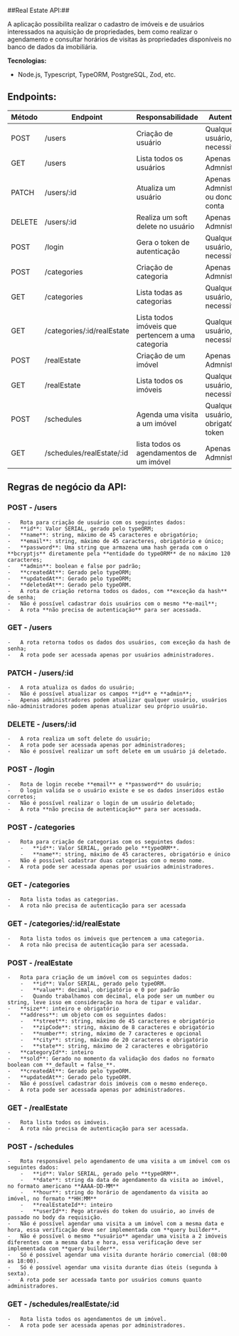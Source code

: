 ##Real Estate API:##

A aplicação possibilita realizar o cadastro de imóveis e de usuários interessados na aquisição de propriedades, bem como realizar o agendamento e consultar horários de visitas às propriedades disponíveis no banco de dados da imobiliária.

**Tecnologias:**

- Node.js, Typescript, TypeORM, PostgreSQL, Zod, etc.

## Endpoints:

| Método | Endpoint                   | Responsabilidade                                  | Autenticação                           |
| ------ | -------------------------- | ------------------------------------------------- | -------------------------------------- |
| POST   | /users                     | Criação de usuário                                | Qualquer usuário, não necessita token  |
| GET    | /users                     | Lista todos os usuários                           | Apenas Admnistradores                  |
| PATCH  | /users/:id                 | Atualiza um usuário                               | Apenas Admnistradores ou dono da conta |
| DELETE | /users/:id                 | Realiza um soft delete no usuário                 | Apenas Admnistradores                  |
| POST   | /login                     | Gera o token de autenticação                      | Qualquer usuário, não necessita token  |
| POST   | /categories                | Criação de categoria                              | Apenas Admnistradores                  |
| GET    | /categories                | Lista todas as categorias                         | Qualquer usuário, não necessita token  |
| GET    | /categories/:id/realEstate | Lista todos imóveis que pertencem a uma categoria | Qualquer usuário, não necessita token  |
| POST   | /realEstate                | Criação de um imóvel                              | Apenas Admnistradores                  |
| GET    | /realEstate                | Lista todos os imóveis                            | Qualquer usuário, não necessita token  |
| POST   | /schedules                 | Agenda uma visita a um imóvel                     | Qualquer usuário, obrigatório token    |
| GET    | /schedules/realEstate/:id  | lista todos os agendamentos de um imóvel          | Apenas Admnistradores                  |

## Regras de negócio da API:

### POST - /users

    -   Rota para criação de usuário com os seguintes dados:
    -   **id**: Valor SERIAL, gerado pelo typeORM;
    -   **name**: string, máximo de 45 caracteres e obrigatório;
    -   **email**: string, máximo de 45 caracteres, obrigatório e único;
    -   **password**: Uma string que armazena uma hash gerada com o **bcryptjs** diretamente pela **entidade do typeORM** de no máximo 120 caracteres;
    -   **admin**: boolean e false por padrão;
    -   **createdAt**: Gerado pelo typeORM;
    -   **updatedAt**: Gerado pelo typeORM;
    -   **deletedAt**: Gerado pelo typeORM.
    -   A rota de criação retorna todos os dados, com **exceção da hash** de senha;
    -   Não é possível cadastrar dois usuários com o mesmo **e-mail**;
    -   A rota **não precisa de autenticação** para ser acessada.

### GET - /users

    -   A rota retorna todos os dados dos usuários, com exceção da hash de senha;
    -   A rota pode ser acessada apenas por usuários administradores.

### PATCH - /users/:id

    -   A rota atualiza os dados do usuário;
    -   Não é possível atualizar os campos **id** e **admin**;
    -   Apenas administradores podem atualizar qualquer usuário, usuários não-administradores podem apenas atualizar seu próprio usuário.

### DELETE - /users/:id

    -   A rota realiza um soft delete do usuário;
    -   A rota pode ser acessada apenas por administradores;
    -   Não é possível realizar um soft delete em um usuário já deletado.

### POST - /login

    -   Rota de login recebe **email** e **password** do usuário;
    -   O login valida se o usuário existe e se os dados inseridos estão corretos;
    -   Não é possível realizar o login de um usuário deletado;
    -   A rota **não precisa de autenticação** para ser acessada.

### POST - /categories

    -   Rota para criação de categorias com os seguintes dados:
        -   **id**: Valor SERIAL, gerado pelo **typeORM**.
        -   **name**: string, máximo de 45 caracteres, obrigatório e único
    -   Não é possível cadastrar duas categorias com o mesmo nome.
    -   A rota pode ser acessada apenas por usuários administradores.

### GET - /categories

    -   Rota lista todas as categorias.
    -   A rota não precisa de autenticação para ser acessada

### GET - /categories/:id/realEstate

    -   Rota lista todos os imóveis que pertencem a uma categoria.
    -   A rota não precisa de autenticação para ser acessada.

### POST - /realEstate

    -   Rota para criação de um imóvel com os seguintes dados:
        -   **id**: Valor SERIAL, gerado pelo typeORM.
        -   **value**: decimal, obrigatório e 0 por padrão
        -   Quando trabalhamos com decimal, ela pode ser um number ou string, leve isso em consideração na hora de tipar e validar.
    -   **size**: inteiro e obrigatório
    -   **address**: um objeto com os seguintes dados:
        -   **street**: string, máximo de 45 caracteres e obrigatório
        -   **zipCode**: string, máximo de 8 caracteres e obrigatório
        -   **number**: string, máximo de 7 caracteres e opcional
        -   **city**: string, máximo de 20 caracteres e obrigatório
        -   **state**: string, máximo de 2 caracteres e obrigatório
    -   **categoryId**: inteiro
    -   **sold**: Gerado no momento da validação dos dados no formato boolean com **_default = false_**.
    -   **createdAt**: Gerado pelo typeORM.
    -   **updatedAt**: Gerado pelo typeORM.
    -   Não é possível cadastrar dois imóveis com o mesmo endereço.
    -   A rota pode ser acessada apenas por administradores.

### GET - /realEstate

    -   Rota lista todos os imóveis.
    -   A rota não precisa de autenticação para ser acessada.

### POST - /schedules

    -   Rota responsável pelo agendamento de uma visita a um imóvel com os seguintes dados:
        -   **id**: Valor SERIAL, gerado pelo **typeORM**.
        -   **date**: string da data de agendamento da visita ao imóvel, no formato americano **AAAA-DD-MM**
        -   **hour**: string do horário de agendamento da visita ao imóvel, no formato **HH:MM**
        -   **realEstateId**: inteiro
        -   **userId**: Pego através do token do usuário, ao invés de passado no body da requisição.
    -   Não é possível agendar uma visita a um imóvel com a mesma data e hora, essa verificação deve ser implementada com **query builder**.
    -   Não é possível o mesmo **usuário** agendar uma visita a 2 imóveis diferentes com a mesma data e hora, essa verificação deve ser implementada com **query builder**.
    -   Só é possível agendar uma visita durante horário comercial (08:00 as 18:00).
    -   Só é possível agendar uma visita durante dias úteis (segunda à sexta).
    -   A rota pode ser acessada tanto por usuários comuns quanto administradores.

### GET - /schedules/realEstate/:id

    -   Rota lista todos os agendamentos de um imóvel.
    -   A rota pode ser acessada apenas por administradores.
